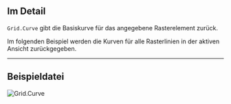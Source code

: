 ## Im Detail
`Grid.Curve` gibt die Basiskurve für das angegebene Rasterelement zurück.

Im folgenden Beispiel werden die Kurven für alle Rasterlinien in der aktiven Ansicht zurückgegeben.
___
## Beispieldatei

![Grid.Curve](./Revit.Elements.Grid.Curve_img.jpg)
